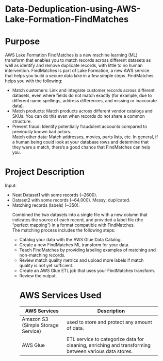 # Data-Deduplication-using-AWS-Lake-Formation-FindMatches

# Purpose
AWS Lake Formation FindMatches is a new machine learning (ML) transform that enables you to match records across different datasets as well as identify and remove duplicate records, with little to no human intervention. FindMatches is part of Lake Formation, a new AWS service that helps you build a secure data lake in a few simple steps.
FindMatches helps you with the following:
<uL><li>Match customers: Link and integrate customer records across different datasets, even where fields do not match exactly (for example, due to different name spellings, address differences, and missing or inaccurate data).</li>
<li>Match products: Match products across different vendor catalogs and SKUs. You can do this even when records do not share a common structure.
<li>Prevent fraud: Identify potentially fraudulent accounts compared to previously known bad actors.</li>
Match other data: Match addresses, movies, parts lists, etc. In general, if a human being could look at your database rows and determine that they were a match, there’s a good chance that FindMatches can help you.</li></ul>

# Project Description<br>
Input:
<ul><li>Neat Dataset1 with some records (~2600).</li>
  <li>Dataset2 with some records (~64,000). Messy, duplicated.</li>
  <li>Matching records (labels) (~350).</li>

Combined the two datasets into a single file with a new column that indicates the source of each record, and provided a label file (the “perfect mapping”) in a format compatible with FindMatches.<br>
The matching process includes the following steps:<br>

  <ul><li>Catalog your data with the AWS Glue Data Catalog.</li>
    <li>Create a new FindMatches ML transform for your data.</li>
    <li>Teach FindMatches by providing labeling examples of matching and non-matching records.</li>
    <li>Review match quality metrics and upload more labels if match quality is not yet sufficient.</li>
    <li>Create an AWS Glue ETL job that uses your FindMatches transform.</li>
    <li>Review the output.

# AWS Services Used<br>
  
  
AWS Services                        | Description
------------                        | -------------
Amazon S3 (Simple Storage Service)  | used to store and protect any amount of data.
AWS Glue | ETL service to categorize data for cleaning, enriching and transforming between various data stores.

